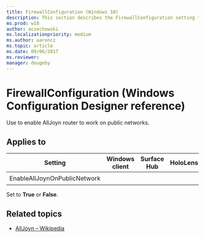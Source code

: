 ```yaml
---
title: FirewallConfiguration (Windows 10)
description: This section describes the FirewallConfiguration setting that you can configure in provisioning packages for Windows 10 using Windows Configuration Designer.
ms.prod: w10
author: aczechowski
ms.localizationpriority: medium
ms.author: aaroncz
ms.topic: article
ms.date: 09/06/2017
ms.reviewer: 
manager: dougeby
---
```


# FirewallConfiguration (Windows Configuration Designer reference)

Use to enable AllJoyn router to work on public networks.

## Applies to

| Setting   | Windows client | Surface Hub | HoloLens | IoT Core |
| --- | :---: | :---: | :---: | :---: |
| EnableAllJoynOnPublicNetwork |   |  |  | ✔️ |

Set to **True** or **False**.

## Related topics

- [AllJoyn – Wikipedia](https://wikipedia.org/wiki/AllJoyn)
